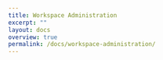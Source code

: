 ```yaml
---
title: Workspace Administration
excerpt: ""
layout: docs
overview: true
permalink: /docs/workspace-administration/
---
```

